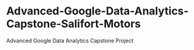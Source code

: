 # Advanced-Google-Data-Analytics-Capstone-Salifort-Motors
Advanced Google Data Analytics Capstone Project
